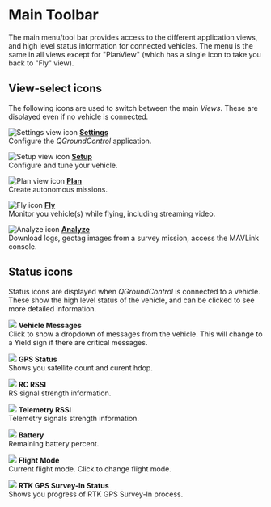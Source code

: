 # Main Toolbar

The main menu/tool bar provides access to the different application views, and high level status information for connected vehicles. The menu is the same in all views except for "PlanView" (which has a single icon to take you back to "Fly" view).

## View-select icons

The following icons are used to switch between the main *Views*. These are displayed even if no vehicle is connected.

![Settings view icon](../../images/toolbar/toolbar_view_select_settings.jpg) **[Settings](../SettingsView/SettingsView.md)** <br />Configure the *QGroundControl* application.

![Setup view icon](../../images/toolbar/toolbar_view_select_setup.jpg) **[Setup](../SetupView/SetupView.md)** <br />Configure and tune your vehicle.

![Plan view icon](../../images/toolbar/toolbar_view_select_plan.jpg) **[Plan](../PlanView/PlanView.md)** <br />Create autonomous missions.

![Fly icon](../../images/toolbar/toolbar_view_select_fly.jpg) **[Fly](../FlyView/FlyView.md)** <br />Monitor you vehicle(s) while flying, including streaming video.

![Analyze icon](../../images/toolbar/toolbar_view_select_analyse.jpg) **[Analyze](../analyze_view/README.md)** <br />Download logs, geotag images from a survey mission, access the MAVLink console.

## Status icons

Status icons are displayed when *QGroundControl* is connected to a vehicle. These show the high level status of the vehicle, and can be clicked to see more detailed information.

![](../../images/toolbar/toolbar_status_message.jpg) **Vehicle Messages** <br />Click to show a dropdown of messages from the vehicle. This will change to a Yield sign if there are critical messages.

![](../../images/toolbar/toolbar_status_gps.jpg) **GPS Status** <br />Shows you satellite count and curent hdop.

![](../../images/toolbar/toolbar_status_rc.jpg) **RC RSSI** <br />RS signal strength information.

![](../../images/toolbar/toolbar_status_telemetry.jpg) **Telemetry RSSI** <br />Telemetry signals strength information.

![](../../images/toolbar/toolbar_status_battery.jpg) **Battery** <br />Remaining battery percent.

![](../../images/toolbar/toolbar_status_flight_mode.jpg) **Flight Mode** <br />Current flight mode. Click to change flight mode.

![](../../images/toolbar/toolbar_status_rtk_gps.jpg) **RTK GPS Survey-In Status** <br />Shows you progress of RTK GPS Survey-In process.